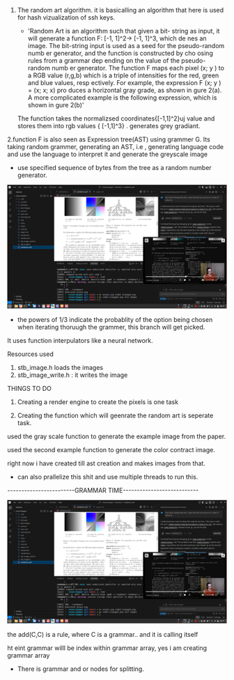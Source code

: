 1. The random art algorithm.
    it is basicalling an algorithm that here is used for hash vizualization of ssh keys.

   - 'Random Art is an algorithm such that given a bit-
    string as input, it will generate a function F: [-1, 1]^2->
    [-1, 1]^3, which de nes an image. The bit-string input is
    used as a seed for the pseudo-random numb er generator,
    and the function is constructed by cho osing rules from a
    grammar dep ending on the value of the pseudo-random
    numb er generator. The function F maps each pixel (x; y )
    to a RGB value (r,g,b) which is a triple of intensities for
    the red, green and blue values, resp ectively. For example,
    the expression F (x; y ) = (x; x; x) pro duces a horizontal
    gray grade, as shown in gure 2(a). A more complicated
    example is the following expression, which is shown in
    gure 2(b)'

    The function takes the normalizsed coordinates{[-1,1]^2}uj value and  stores them into rgb values { [-1,1]^3} . generates grey gradiant. 

2.function F is  also seen as  Expression tree(AST) using grammer G.
    Its taking random grammer, generating an AST, i.e , generating language code and use the language to interpret it and generate the  greyscale image 

 - use specified  sequence of bytes from the tree as a random number generator.

 ![alt text](image.png)

 - the powers of 1/3 indicate the probablity of the option being chosen when iterating thoruugh the grammer, this branch will get picked.


It uses function interpulators like a neural network. 
<!-- 
*Thoughts*     -->


Resources used

1) stb_image.h loads the images
2) stb_image_write.h : it writes the image


THINGS TO DO

1) Creating a render engine to create the pixels is one task

2) Creating the function which will  geenrate the random art is seperate task.


used the gray scale function to generate the example image from the paper.

used the second example function to generate the color contract image. 



right now i have created till ast creation and makes images from that.

- can also prallelize this shit and use multiple threads to run this.


------------------------GRAMMAR TIME---------------------------

![alt text](image.png)

the add(C,C) is a rule, where C is a grammar.. and it is calling itself

ht eint grammar willl be index within grammar array, yes i am creating grammar array


- There is grammar and or nodes for splitting.
